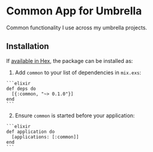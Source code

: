# Common App for Umbrella

Common functionality I use across my umbrella projects.

## Installation

If [available in Hex](https://hex.pm/docs/publish), the package can be installed as:

  1. Add `common` to your list of dependencies in `mix.exs`:

    ```elixir
    def deps do
      [{:common, "~> 0.1.0"}]
    end
    ```

  2. Ensure `common` is started before your application:

    ```elixir
    def application do
      [applications: [:common]]
    end
    ```

